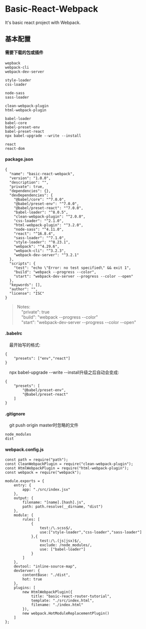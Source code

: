 # Basic-React-Webpack
It's basic react project with Webpack.

## 基本配置

#### 需要下载的包或插件
```
wepback 
webpack-cli
webpack-dev-server

style-loader
css-loader

node-sass
sass-loader

clean-webpack-plugin
html-webpack-plugin

babel-loader
babel-core
babel-preset-env
babel-preset-react
npx babel-upgrade --write --install

react
react-dom
```

#### package.json
```
{
  "name": "basic-react-webpack",
  "version": "1.0.0",
  "description": "",
  "private": true,
  "dependencies": {},
  "devDependencies": {
    "@babel/core": "^7.0.0",
    "@babel/preset-env": "^7.0.0",
    "@babel/preset-react": "^7.0.0",
    "babel-loader": "^8.0.5",
    "clean-webpack-plugin": "^2.0.0",
    "css-loader": "^2.1.0",
    "html-webpack-plugin": "^3.2.0",
    "node-sass": "^4.11.0",
    "react": "^16.8.4",
    "sass-loader": "^7.1.0",
    "style-loader": "^0.23.1",
    "webpack": "^4.29.6",
    "webpack-cli": "^3.2.3",
    "webpack-dev-server": "^3.2.1"
  },
  "scripts": {
    "test": "echo \"Error: no test specified\" && exit 1",
    "build": "webpack --progress --color",
    "start": "webpack-dev-server --progress --color --open"
  },
  "keywords": [],
  "author": "",
  "license": "ISC"
}
```
> Notes:<br/>
> &ensp;&ensp;"private": true <br/>
> &ensp;&ensp;"build": "webpack --progress --color"<br/>
> &ensp;&ensp;"start": "webpack-dev-server --progress --color --open"

#### .babelrc
&ensp;&ensp;最开始写的格式:
```
{
	"presets": ["env","react"]
}
```
&ensp;&ensp;npx babel-upgrade --write --install升级之后自动会变成:

```
{
	"presets": [
		"@babel/preset-env",
		"@babel/preset-react"
	]
}

```

#### .gitignore
&ensp;&ensp;git push origin master时忽略的文件
```
node_modules
dist
```

#### webpack.config.js
```
const path = require("path");
const CleanWebpackPlugin = require("clean-webpack-plugin");
const HtmlWebpackPlugin = require("html-webpack-plugin");
const webpack = require("webpack");

module.exports = {
	entry: {
		app: "./src/index.jsx"
	},
	output: {
		filename: "[name].[hash].js",
		path: path.resolve(__dirname, "dist")
	},
	module: {
		rules: [
			{
				test:/\.scss$/,
				use:["style-loader","css-loader","sass-loader"]
			},{
				test:/\.(js|jsx)$/,
				exclude: /node_modules/,
				use: ["babel-loader"]
			}
		]
	},
	devtool: "inline-source-map",
	devServer: {
		contentBase: "./dist",
		hot: true
	},
	plugins: [
		new HtmlWebpackPlugin({
			title: "basic-react-router-tutorial",
			template: "./src/index.html",
			filename: "./index.html"
		}),
		new webpack.HotModuleReplacementPlugin()
	]
};
```

